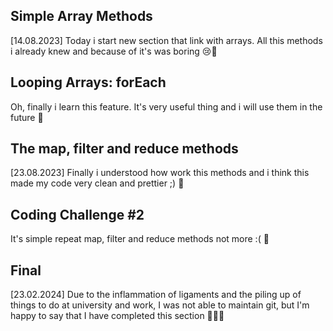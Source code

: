 ## Simple Array Methods

[14.08.2023] Today i start new section that link with arrays. All this methods i already knew and because of it's was boring 😢🏁

## Looping Arrays: forEach

Oh, finally i learn this feature. It's very useful thing and i will use them in the future 🏁

## The map, filter and reduce methods

[23.08.2023] Finally i understood how work this methods and i think this made my code very clean and prettier ;) 🏁

## Coding Challenge #2

It's simple repeat map, filter and reduce methods not more :( 🏁

## Final

[23.02.2024] Due to the inflammation of ligaments and the piling up of things to do at university and work, I was not able to maintain git, but I'm happy to say that I have completed this section 🎉🎉🎉
